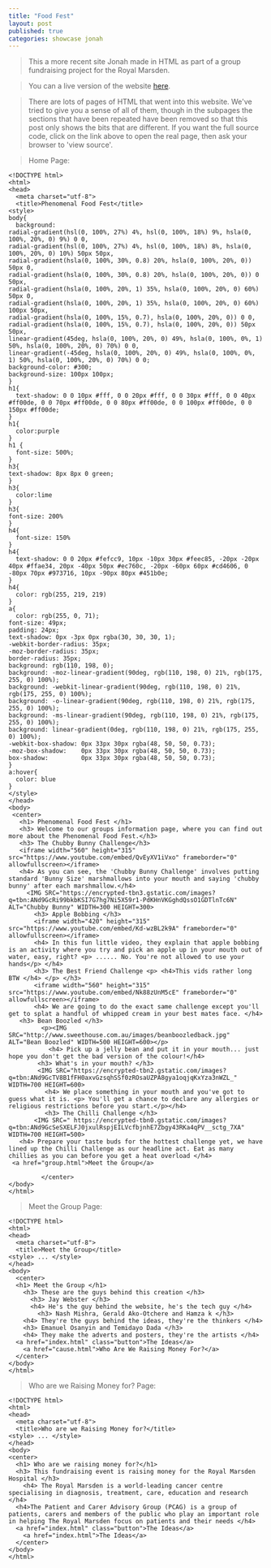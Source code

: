 ```yaml
---
title: "Food Fest"
layout: post
published: true
categories: showcase jonah
---
```


> This a more recent site Jonah made in HTML as part of a group fundraising project for the Royal Marsden.

> You can a live version of the website [here](/files/showcase/Jonah/Food%20Fest).

> There are lots of pages of HTML that went into this website. We've tried to give you a sense of all of them, though in the subpages the sections that have been repeated have been removed so that this post only shows the bits that are different. If you want the full source code, click on the link above to open the real page, then ask your browser to 'view source'.

> Home Page:

    <!DOCTYPE html>
    <html>
    <head>
      <meta charset="utf-8">
      <title>Phenomenal Food Fest</title>
    <style>
    body{
      background:
    radial-gradient(hsl(0, 100%, 27%) 4%, hsl(0, 100%, 18%) 9%, hsla(0, 100%, 20%, 0) 9%) 0 0,
    radial-gradient(hsl(0, 100%, 27%) 4%, hsl(0, 100%, 18%) 8%, hsla(0, 100%, 20%, 0) 10%) 50px 50px,
    radial-gradient(hsla(0, 100%, 30%, 0.8) 20%, hsla(0, 100%, 20%, 0)) 50px 0,
    radial-gradient(hsla(0, 100%, 30%, 0.8) 20%, hsla(0, 100%, 20%, 0)) 0 50px,
    radial-gradient(hsla(0, 100%, 20%, 1) 35%, hsla(0, 100%, 20%, 0) 60%) 50px 0,
    radial-gradient(hsla(0, 100%, 20%, 1) 35%, hsla(0, 100%, 20%, 0) 60%) 100px 50px,
    radial-gradient(hsla(0, 100%, 15%, 0.7), hsla(0, 100%, 20%, 0)) 0 0,
    radial-gradient(hsla(0, 100%, 15%, 0.7), hsla(0, 100%, 20%, 0)) 50px 50px,
    linear-gradient(45deg, hsla(0, 100%, 20%, 0) 49%, hsla(0, 100%, 0%, 1) 50%, hsla(0, 100%, 20%, 0) 70%) 0 0,
    linear-gradient(-45deg, hsla(0, 100%, 20%, 0) 49%, hsla(0, 100%, 0%, 1) 50%, hsla(0, 100%, 20%, 0) 70%) 0 0;
    background-color: #300; 
    background-size: 100px 100px;
    }
    h1{
      text-shadow: 0 0 10px #fff, 0 0 20px #fff, 0 0 30px #fff, 0 0 40px #ff00de, 0 0 70px #ff00de, 0 0 80px #ff00de, 0 0 100px #ff00de, 0 0 150px #ff00de;
    }
    h1{
      color:purple
    }
    h1 { 
      font-size: 500%;
    }
    h3{
    text-shadow: 8px 8px 0 green;
    }
    h3{
      color:lime
    }
    h3{
    font-size: 200%
    }
    h4{
      font-size: 150%
    }
    h4{
      text-shadow: 0 0 20px #fefcc9, 10px -10px 30px #feec85, -20px -20px 40px #ffae34, 20px -40px 50px #ec760c, -20px -60px 60px #cd4606, 0 -80px 70px #973716, 10px -90px 80px #451b0e;
    }
    h4{
      color: rgb(255, 219, 219)
    }
    a{
      color: rgb(255, 0, 71);
    font-size: 49px;
    padding: 24px;
    text-shadow: 0px -3px 0px rgba(30, 30, 30, 1);
    -webkit-border-radius: 35px;
    -moz-border-radius: 35px;
    border-radius: 35px;
    background: rgb(110, 198, 0);
    background: -moz-linear-gradient(90deg, rgb(110, 198, 0) 21%, rgb(175, 255, 0) 100%);
    background: -webkit-linear-gradient(90deg, rgb(110, 198, 0) 21%, rgb(175, 255, 0) 100%);
    background: -o-linear-gradient(90deg, rgb(110, 198, 0) 21%, rgb(175, 255, 0) 100%);
    background: -ms-linear-gradient(90deg, rgb(110, 198, 0) 21%, rgb(175, 255, 0) 100%);
    background: linear-gradient(0deg, rgb(110, 198, 0) 21%, rgb(175, 255, 0) 100%);
    -webkit-box-shadow: 0px 33px 30px rgba(48, 50, 50, 0.73);
    -moz-box-shadow:    0px 33px 30px rgba(48, 50, 50, 0.73);
    box-shadow:         0px 33px 30px rgba(48, 50, 50, 0.73);
    }
    a:hover{
      color: blue
    }
    </style>
    </head>
    <body>
     <center>
       <h1> Phenomenal Food Fest </h1>
       <h3> Welcome to our groups information page, where you can find out more about the Phenomenal Food Fest.</h3>
       <h3> The Chubby Bunny Challenge</h3>
       <iframe width="560" height="315" src="https://www.youtube.com/embed/QvEyXV1iVxo" frameborder="0" allowfullscreen></iframe>
       <h4> As you can see, the 'Chubby Bunny Challenge' involves putting standard 'Bunny Size' marshmallows into your mouth and saying 'chubby bunny' after each marshmallow.</h4>
         <IMG SRC="https://encrypted-tbn3.gstatic.com/images?q=tbn:ANd9GcRi99bkbKSI7G7hg7Ni5X59r1-PdKHnVKGghdQssO1GDTlnTc6N" ALT="Chubby Bunny" WIDTH=300 HEIGHT=300>
           <h3> Apple Bobbing </h3>
           <iframe width="420" height="315" src="https://www.youtube.com/embed/Kd-wzBL2k9A" frameborder="0" allowfullscreen></iframe>
           <h4> In this fun little video, they explain that apple bobbing is an activity where you try and pick an apple up in your mouth out of water, easy, right? <p> ...... No. You're not allowed to use your hands</p> </h4>
           <h3> The Best Friend Challenge <p> <h4>This vids rather long BTW </h4> </p> </h3>
           <iframe width="560" height="315" src="https://www.youtube.com/embed/Nk88zUnM5cE" frameborder="0" allowfullscreen></iframe>
           <h4> We are going to do the exact same challenge except you'll get to splat a handful of whipped cream in your best mates face. </h4>
       <h3> Bean Boozled </h3>
             <p><IMG SRC="http://www.sweethouse.com.au/images/beanboozledback.jpg" ALT="Bean Boozled" WIDTH=500 HEIGHT=600></p>
               <h4> Pick up a jelly bean and put it in your mouth... just hope you don't get the bad version of the colour!</h4>
            <h3> What's in your mouth? </h3>
            <IMG SRC="https://encrypted-tbn2.gstatic.com/images?q=tbn:ANd9GcTV8B1fFH0axvGzsqhSSf0zROsaUZPA8gya1oqjqKxYza3nWZL_" WIDTH=700 HEIGHT=600>
              <h4> We place something in your mouth and you've got to guess what it is. <p> You'll get a chance to declare any allergies or religious restrictions before you start.</p></h4>
              <h3> The Chilli Challenge </h3> 
           <IMG SRC=" https://encrypted-tbn0.gstatic.com/images?q=tbn:ANd9GcSeSXELFJ0jxulRspjEILVcfbjnhE7Zbgy43RKa4qPV__sctg_7XA" WIDTH=700 HEIGHT=500> 
       <h4> Prepare your taste buds for the hottest challenge yet, we have lined up the Chilli Challenge as our headline act. Eat as many chillies as you can before you get a heat overload </h4>
     <a href="group.html">Meet the Group</a>

             </center>         
    </body>
    </html>

> Meet the Group Page:

    <!DOCTYPE html>
    <html>
    <head>
      <meta charset="utf-8">
      <title>Meet the Group</title>
    <style> ... </style>
    </head>
    <body>
      <center>
      <h1> Meet the Group </h1>
        <h3> These are the guys behind this creation </h3> 
          <h3> Jay Webster </h3>
          <h4> He's the guy behind the website, he's the tech guy </h4>
            <h3> Nash Mishra, Gerald Ako-Otchere and Hamza k </h3>
        <h4> They're the guys behind the ideas, they're the thinkers </h4>
        <h3> Emanuel Osanyin and Temidayo Dada </h3>
        <h4> They make the adverts and posters, they're the artists </h4>
      <a href="index.html" class="button">The Ideas</a>
        <a href="cause.html">Who Are We Raising Money For?</a>
      </center>
    </body>
    </html>

> Who are we Raising Money for? Page:

    <!DOCTYPE html>
    <html>
    <head>
      <meta charset="utf-8">
      <title>Who are we Raising Money for?</title>
    <style> ... </style>
    </head>
    <body>
    <center>
      <h1> Who are we raising money for?</h1>
      <h3> This fundraising event is raising money for the Royal Marsden Hospital </h3>
        <h4> The Royal Marsden is a world-leading cancer centre specialising in diagnosis, treatment, care, education and research </h4>
      <h4>The Patient and Carer Advisory Group (PCAG) is a group of patients, carers and members of the public who play an important role in helping The Royal Marsden focus on patients and their needs </h4>
      <a href="index.html" class="button">The Ideas</a>
        <a href="index.html">The Ideas</a>
      </center>
    </body>
    </html>
